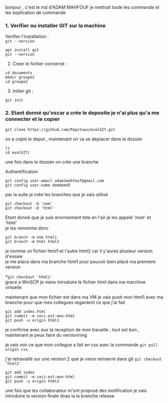 bonjour , c'est le md d'ADAM MAHFOUF  je mettrait toute les commande et les explication de commande 

### 1. Verifier ou installer GIT sur la machine   

Verifier l'installation :   
`git --version`      
   
 ```shell
apt install git 
git --version 
```
2. Creer le fichier concerné :
```shell
cd documents
mkdir groupe2 
cd groupe2
```
3. Initier git :
```shell
git init
```
 
### 2.  Etant donné qu'oscar a crée le deposite je n'ai plus qu'a me connecter et le copier 

```git clone https://github.com/Pepituwu/evalGIT.git``` 

on a copié le depot , maintenant on va se deplacer dans le dossier 

`ls`   
`cd evalGIT/` 

une fois dans le dossier on crée une branche   

Authentification 

```shell 
git config user.email adam1mahfouf@gmail.com
git config user.name demdem45 
```
par la suite je crée les branches que je vais utilisé 

`git checkout -b 'nom' `   
`git checkout -b 'html' `   

Etant donné que je suis énormement tete en
l'air je les appelé 'nom' et 'html'    
je les renomme donc    

`git branch -m nom html1`  
`git branch -m html html2`    

je nomme un fichier html1 et l'autre html2 car il y'auras plusieur version d'essaie    
je me place dans ma branche html1 pour pouvoir bien placé ma premiere version 

*`git checkout 'html1'`   
grace a WinSCP je viens introduire le fichier html dans ma marchine virtuelle 

maintenant que mon fichier est dans ma VM je vais push mon html1 avec ma branche pour que mes collegues regardent ce que j'ai fait 

``` shell
git add index.html
git commit -m ceci-est-mon-html
git push -u origin html1  
 ```

je confirme avec eux la reception de mon travaille ; tout est bon , maintenant je peux faire du versionning 

je vais voir ce que mon collegue a fait en css avec la commande 
`git pull origin css`

j'ai retravaillé sur une version 2 que je viens reinserré dans git
 `git checkout 'html2'`  
 ``` shell
git add index
git commit -m ceci-est-mon-html
git push -u origin html2 
 ```

une fois que les collaborateur m'ont proposé des motification 
je vais introduire la version finale dnas la la branche release 
